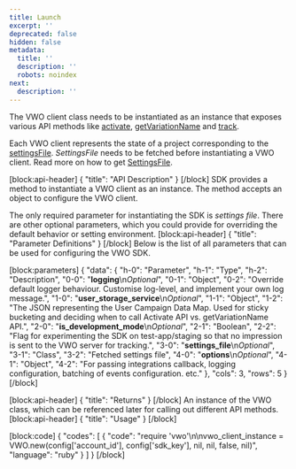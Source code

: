 ```yaml
---
title: Launch
excerpt: ''
deprecated: false
hidden: false
metadata:
  title: ''
  description: ''
  robots: noindex
next:
  description: ''
---
```

The VWO client class needs to be instantiated as an instance that exposes various API methods like [activate](https://developers.vwo.com/docs/ruby-activate), [getVariationName](https://developers.vwo.com/docs/ruby-get-variation-name) and [track](https://developers.vwo.com/docs/ruby-track).

Each VWO client represents the state of a project corresponding to the [settingsFile](https://developers.vwo.com/docs/ruby-get-settings-file). *SettingsFile* needs to be fetched before instantiating a VWO client. Read more on how to get [SettingsFile](https://developers.vwo.com/docs/ruby-get-settings-file).

[block:api-header]
{
  "title": "API Description"
}
[/block]
SDK provides a method to instantiate a VWO client as an instance. The method accepts an object to configure the VWO client.

The only required parameter for instantiating the SDK is *settings file*. There are other optional parameters, which you could provide for overriding the default behavior or setting environment.
[block:api-header]
{
  "title": "Parameter Definitions"
}
[/block]
Below is the list of all parameters that can be used for configuring the VWO SDK.

[block:parameters]
{
  "data": {
    "h-0": "Parameter",
    "h-1": "Type",
    "h-2": "Description",
    "0-0": "**logging**\n*Optional*",
    "0-1": "Object",
    "0-2": "Override default logger behaviour. Customise log-level, and implement your own log message.",
    "1-0": "**user_storage_service**\n*Optional*",
    "1-1": "Object",
    "1-2": "The JSON representing the User Campaign Data Map. Used for sticky bucketing and deciding when to call Activate API vs. getVariationName API.",
    "2-0": "**is_development_mode**\n*Optional*",
    "2-1": "Boolean",
    "2-2": "Flag for experimenting the SDK on test-app/staging so that no impression is sent to the VWO server for tracking.",
    "3-0": "**settings_file**\n*Optional*",
    "3-1": "Class",
    "3-2": "Fetched settings file",
    "4-0": "**options**\n*Optional*",
    "4-1": "Object",
    "4-2": "For passing integrations callback, logging configuration, batching of events configuration. etc."
  },
  "cols": 3,
  "rows": 5
}
[/block]

[block:api-header]
{
  "title": "Returns"
}
[/block]
An instance of the VWO class, which can be referenced later for calling out different API methods.
[block:api-header]
{
  "title": "Usage"
}
[/block]

[block:code]
{
  "codes": [
    {
      "code": "require 'vwo'\n\nvwo_client_instance = VWO.new(config['account_id'], config['sdk_key'], nil, nil, false, nil)",
      "language": "ruby"
    }
  ]
}
[/block]